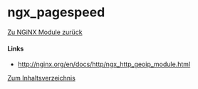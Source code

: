# ngx_pagespeed

[Zu NGiNX Module zurück](https://wiki.page-speed.ninja/hosting/nginx/module/)



#### Links

- http://nginx.org/en/docs/http/ngx_http_geoip_module.html

[Zum Inhaltsverzeichnis](https://wiki.page-speed.ninja/)
